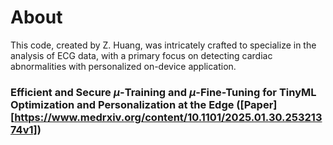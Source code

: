 # About
This code, created by Z. Huang, was intricately crafted to specialize in the analysis of ECG data, with a primary focus on detecting cardiac abnormalities with personalized on-device application.

### Efficient and Secure $\mu$-Training and $\mu$-Fine-Tuning for TinyML Optimization and Personalization at the Edge ([Paper][https://www.medrxiv.org/content/10.1101/2025.01.30.25321374v1])
